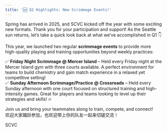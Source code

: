```yaml
---
title: '🆕 Q1 Highlights: New Scrimmage Events!'
---
```


Spring has arrived in 2025, and SCVC kicked off the year with some exciting new formats. Thank you for your participation and support! As the Seattle sun returns, let’s take a quick look back at what we’ve accomplished in Q1 👇

<!--more-->

This year, we launched two regular **scrimmage events** to provide more high-quality playing and training opportunities beyond weekly practices:

✅ **Friday Night Scrimmage @ Mercer Island** – Held every Friday night at the Mercer Island gym with three courts available. A perfect environment for teams to build chemistry and gain match experience in a relaxed yet competitive setting!  
✅ **Sunday Afternoon Scrimmage/Practice @ Crossroads** – Held every Sunday afternoon with one court focused on structured training and high-intensity games. Great for players and teams looking to level up their strategies and skills! 🔥  

Join us and bring your teammates along to train, compete, and connect!  
欢迎大家踊跃参加，也欢迎带上你的队友一起来切磋交流！  

SCVC